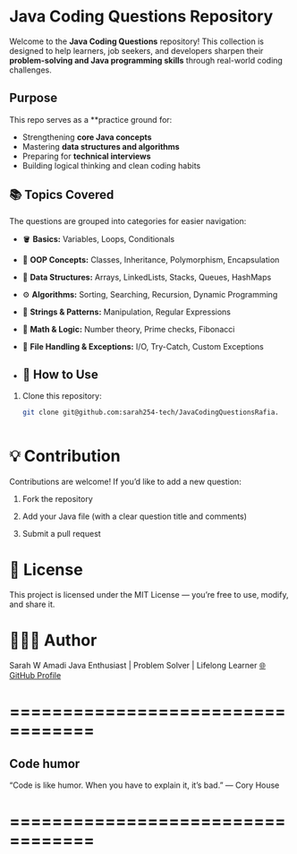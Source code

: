 # Java Coding Questions Repository
Welcome to the **Java Coding Questions** repository!
This collection is designed to help learners, job seekers, and developers sharpen their **problem-solving and Java programming skills** through real-world coding challenges.

## Purpose
This repo serves as a **practice ground for:
- Strengthening **core Java concepts**
- Mastering **data structures and algorithms**
- Preparing for **technical interviews**
- Building logical thinking and clean coding habits

 ## 📚 Topics Covered
The questions are grouped into categories for easier navigation:

- 🪣 **Basics:** Variables, Loops, Conditionals  
- 🧩 **OOP Concepts:** Classes, Inheritance, Polymorphism, Encapsulation  
- 🧮 **Data Structures:** Arrays, LinkedLists, Stacks, Queues, HashMaps  
- ⚙️ **Algorithms:** Sorting, Searching, Recursion, Dynamic Programming  
- 💬 **Strings & Patterns:** Manipulation, Regular Expressions  
- 🔢 **Math & Logic:** Number theory, Prime checks, Fibonacci  
- 🧰 **File Handling & Exceptions:** I/O, Try-Catch, Custom Exceptions

- ## 🚀 How to Use
1. Clone this repository:
   ```bash
   git clone git@github.com:sarah254-tech/JavaCodingQuestionsRafia.



# 💡 Contribution

Contributions are welcome!
If you’d like to add a new question:

1. Fork the repository

2. Add your Java file (with a clear question title and comments)

3. Submit a pull request

# 🧾 License

This project is licensed under the MIT License — you’re free to use, modify, and share it.

# 👩🏽‍💻 Author

Sarah W Amadi
Java Enthusiast | Problem Solver | Lifelong Learner
[🌐 GitHub Profile](https://github.com/sarah254-tech/)


# ================================== #
## Code humor
“Code is like humor. When you have to explain it, it’s bad.” — Cory House
# ================================== #
